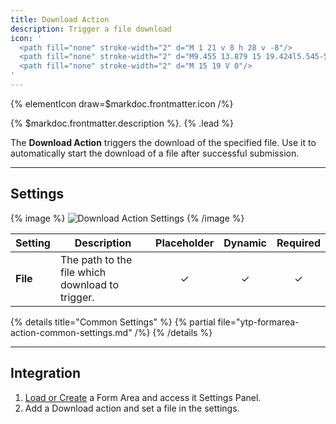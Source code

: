 ```yaml
---
title: Download Action
description: Trigger a file download
icon: '
  <path fill="none" stroke-width="2" d="M 1 21 v 8 h 28 v -8"/>
  <path fill="none" stroke-width="2" d="M9.455 13.879 15 19.424l5.545-5.545"/>
  <path fill="none" stroke-width="2" d="M 15 19 V 0"/>
'
---
```


{% elementIcon draw=$markdoc.frontmatter.icon /%}

{% $markdoc.frontmatter.description %}. {% .lead %}

The **Download Action** triggers the download of the specified file. Use it to automatically start the download of a file after successful submission.

---

## Settings

{% image %}
![Download Action Settings](/assets/ytp/forms/action-download-settings.webp)
{% /image %}

| Setting | Description | Placeholder | Dynamic | Required |
| ------- | ----------- | :---------: | :-----: | :------: |
| **File** | The path to the file which download to trigger. | &#x2713; | &#x2713; | &#x2713; |

{% details title="Common Settings" %}
    {% partial file="ytp-formarea-action-common-settings.md" /%}
{% /details %}

---

## Integration

1. [Load or Create](../integration) a Form Area and access it Settings Panel.
1. Add a Download action and set a file in the settings.

